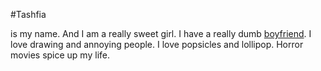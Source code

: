 #Tashfia 

is my name. And I am a really sweet girl. I have a really dumb [boyfriend](/wiki/Ahnaf/). I love drawing and annoying people. I love popsicles and lollipop. Horror movies spice up my life.